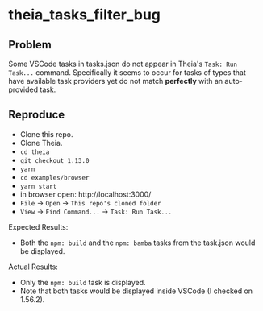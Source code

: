 # theia_tasks_filter_bug

## Problem

Some VSCode tasks in tasks.json do not appear in Theia's `Task: Run Task...` command.
Specifically it seems to occur for tasks of types that have available task providers
yet do not match **perfectly** with an auto-provided task.

## Reproduce

- Clone this repo.
- Clone Theia.
- `cd theia`  
- `git checkout 1.13.0`
- `yarn`  
- `cd examples/browser`
- `yarn start`  
- in browser open: http://localhost:3000/  
- `File` -> `Open` -> `This repo's cloned folder`
- `View` -> `Find Command...` -> `Task: Run Task...`

Expected Results:
  - Both the `npm: build` and the `npm: bamba` tasks from the task.json would be displayed.

Actual Results:
  - Only the `npm: build` task is displayed.
  - Note that both tasks would be displayed inside VSCode (I checked on 1.56.2).


